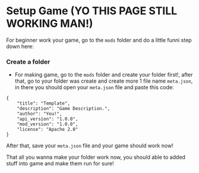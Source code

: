 # Setup Game (YO THIS PAGE STILL WORKING MAN!)
For beginner work your game, go to the `mods` folder and do a little funni step down here:
### Create a folder
- For making game, go to the `mods` folder and create your folder first!, after that, go to your folder was create and create more 1 file name `meta.json`, in there you should open your `meta.json` file and paste this code:
```
{
	"title": "Template",
	"description": "Game Description.",
	"author": "You!",
	"api_version": "1.0.0",
	"mod_version": "1.0.0",
	"license": "Apache 2.0"
}
```
After that, save your `meta.json` file and your game should work now!

That all you wanna make your folder work now, you should able to added stuff into game and make them run for sure!
